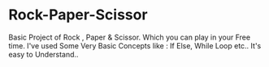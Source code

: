 # Rock-Paper-Scissor
Basic Project of Rock , Paper &amp; Scissor. Which you can play in your Free time. I've used Some Very Basic Concepts like : If Else, While Loop etc..  It's easy to Understand..
